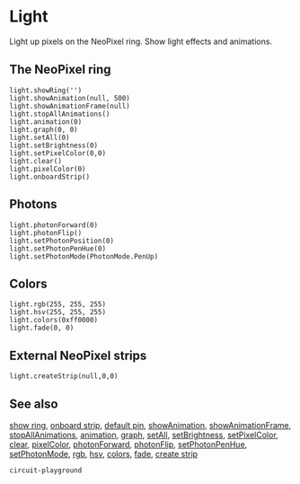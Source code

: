 # Light

Light up pixels on the NeoPixel ring. Show light effects and animations.

## The NeoPixel ring

```cards
light.showRing('')
light.showAnimation(null, 500)
light.showAnimationFrame(null)
light.stopAllAnimations()
light.animation(0)
light.graph(0, 0)
light.setAll(0)
light.setBrightness(0)
light.setPixelColor(0,0)
light.clear()
light.pixelColor(0)
light.onboardStrip()
```

## Photons

```cards
light.photonForward(0)
light.photonFlip()
light.setPhotonPosition(0)
light.setPhotonPenHue(0)
light.setPhotonMode(PhotonMode.PenUp)
```

## Colors

```cards
light.rgb(255, 255, 255)
light.hsv(255, 255, 255)
light.colors(0xff0000)
light.fade(0, 0)
```

## External NeoPixel strips

```cards
light.createStrip(null,0,0)
```

## See also

[show ring](/reference/light/show-ring), [onboard strip](/reference/light/onboard-strip), [default pin](/reference/light/default-pin), [showAnimation](/reference/light/show-animation), [showAnimationFrame](/reference/light/show-animation-frame), [stopAllAnimations](/reference/light/stop-all-animations), [animation](/reference/light/animation), [graph](/reference/light/graph), [setAll](/reference/light/set-all), [setBrightness](/reference/light/set-brightness), [setPixelColor](/reference/light/set-pixel-color), [clear](/reference/light/clear), [pixelColor](/reference/light/pixel-color), [photonForward](/reference/light/photon-forward), [photonFlip](/reference/light/photon-flip), [setPhotonPenHue](/reference/light/set-photon-pen-hue), [setPhotonMode](/reference/light/set-photon-mode), [rgb](/reference/light/rgb), [hsv](/reference/light/hsv), [colors](/reference/light/colors), [fade](/reference/light/fade), [create strip](/reference/light/create-strip)

```package
circuit-playground
```